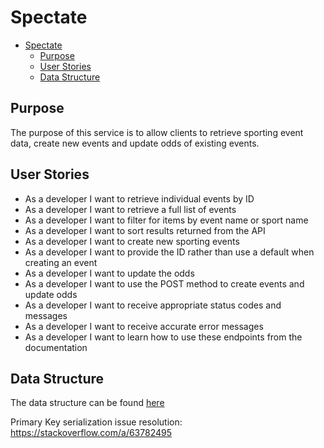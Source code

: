 # Spectate

- [Spectate](#spectate)
  - [Purpose](#purpose)
  - [User Stories](#user-stories)
  - [Data Structure](#data-structure)

## Purpose
The purpose of this service is to allow clients to retrieve sporting event data, create new events and update odds of existing events.

## User Stories

- As a developer I want to retrieve individual events by ID
- As a developer I want to retrieve a full list of events
- As a developer I want to filter for items by event name or sport name
- As a developer I want to sort results returned from the API
- As a developer I want to create new sporting events
- As a developer I want to provide the ID rather than use a default when creating an event
- As a developer I want to update the odds
- As a developer I want to use the POST method to create events and update odds
- As a developer I want to receive appropriate status codes and messages
- As a developer I want to receive accurate error messages
- As a developer I want to learn how to use these endpoints from the documentation

## Data Structure
The data structure can be found [here](docs/erd/erd.pdf)


Primary Key serialization issue resolution: https://stackoverflow.com/a/63782495